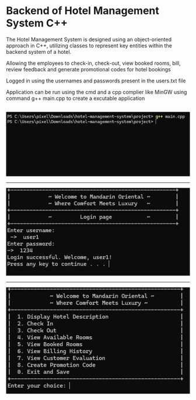 
# Backend of Hotel Management System C++

The Hotel Management System is designed using an object-oriented approach in C++, utilizing classes to represent key entities within the backend system of a hotel.

Allowing the employees to check-in, check-out, view booked rooms, bill, review feedback and generate promotional codes for hotel bookings 

Logged in using the usernames and passwords present in the users.txt file 

Application can be run using the cmd and a cpp complier like MinGW using command g++ main.cpp to create a excutable application


## 

![App Screenshot1](ss/1.png)

---

![App Screenshot2](ss/2.png)

---

![App Screenshot3](ss/3.png)
